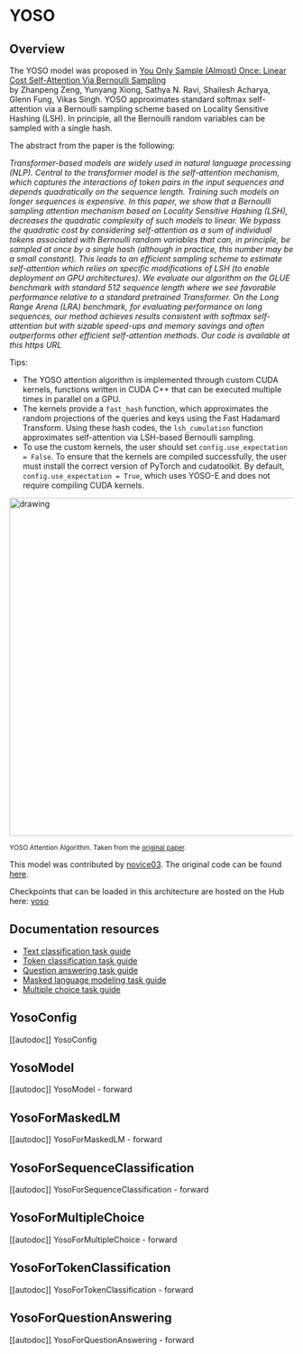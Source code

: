 <!--Copyright 2022 The HuggingFace Team. All rights reserved.

Licensed under the Apache License, Version 2.0 (the "License"); you may not use this file except in compliance with
the License. You may obtain a copy of the License at

http://www.apache.org/licenses/LICENSE-2.0

Unless required by applicable law or agreed to in writing, software distributed under the License is distributed on
an "AS IS" BASIS, WITHOUT WARRANTIES OR CONDITIONS OF ANY KIND, either express or implied. See the License for the
specific language governing permissions and limitations under the License.

⚠️ Note that this file is in Markdown but contain specific syntax for our doc-builder (similar to MDX) that may not be
rendered properly in your Markdown viewer.

-->

# YOSO

## Overview

The YOSO model was proposed in [You Only Sample (Almost) Once: Linear Cost Self-Attention Via Bernoulli Sampling](https://arxiv.org/abs/2111.09714)  
by Zhanpeng Zeng, Yunyang Xiong, Sathya N. Ravi, Shailesh Acharya, Glenn Fung, Vikas Singh. YOSO approximates standard softmax self-attention
via a Bernoulli sampling scheme based on Locality Sensitive Hashing (LSH). In principle, all the Bernoulli random variables can be sampled with
a single hash. 

The abstract from the paper is the following:

*Transformer-based models are widely used in natural language processing (NLP). Central to the transformer model is 
the self-attention mechanism, which captures the interactions of token pairs in the input sequences and depends quadratically 
on the sequence length. Training such models on longer sequences is expensive. In this paper, we show that a Bernoulli sampling 
attention mechanism based on Locality Sensitive Hashing (LSH), decreases the quadratic complexity of such models to linear. 
We bypass the quadratic cost by considering self-attention as a sum of individual tokens associated with Bernoulli random 
variables that can, in principle, be sampled at once by a single hash (although in practice, this number may be a small constant). 
This leads to an efficient sampling scheme to estimate self-attention which relies on specific modifications of 
LSH (to enable deployment on GPU architectures). We evaluate our algorithm on the GLUE benchmark with standard 512 sequence 
length where we see favorable performance relative to a standard pretrained Transformer. On the Long Range Arena (LRA) benchmark, 
for evaluating performance on long sequences, our method achieves results consistent with softmax self-attention but with sizable 
speed-ups and memory savings and often outperforms other efficient self-attention methods. Our code is available at this https URL*

Tips:

- The YOSO attention algorithm is implemented through custom CUDA kernels, functions written in CUDA C++ that can be executed multiple times
in parallel on a GPU.
- The kernels provide a `fast_hash` function, which approximates the random projections of the queries and keys using the Fast Hadamard Transform. Using these
hash codes, the `lsh_cumulation` function approximates self-attention via LSH-based Bernoulli sampling.
- To use the custom kernels, the user should set `config.use_expectation = False`. To ensure that the kernels are compiled successfully, 
the user must install the correct version of PyTorch and cudatoolkit. By default, `config.use_expectation = True`, which uses YOSO-E and 
does not require compiling CUDA kernels.

<img src="https://huggingface.co/datasets/huggingface/documentation-images/resolve/main/yoso_architecture.jpg"
alt="drawing" width="600"/> 

<small> YOSO Attention Algorithm. Taken from the <a href="https://arxiv.org/abs/2111.09714">original paper</a>.</small>

This model was contributed by [novice03](https://huggingface.co/novice03). The original code can be found [here](https://github.com/mlpen/YOSO).

Checkpoints that can be loaded in this architecture are hosted on the Hub here: [yoso](https://huggingface.co/models?other=yoso)

## Documentation resources

- [Text classification task guide](../tasks/sequence_classification)
- [Token classification task guide](../tasks/token_classification)
- [Question answering task guide](../tasks/question_answering)
- [Masked language modeling task guide](../tasks/masked_language_modeling)
- [Multiple choice task guide](../tasks/multiple_choice)

## YosoConfig

[[autodoc]] YosoConfig


## YosoModel

[[autodoc]] YosoModel
    - forward


## YosoForMaskedLM

[[autodoc]] YosoForMaskedLM
    - forward


## YosoForSequenceClassification

[[autodoc]] YosoForSequenceClassification
    - forward

## YosoForMultipleChoice

[[autodoc]] YosoForMultipleChoice
    - forward


## YosoForTokenClassification

[[autodoc]] YosoForTokenClassification
    - forward


## YosoForQuestionAnswering

[[autodoc]] YosoForQuestionAnswering
    - forward